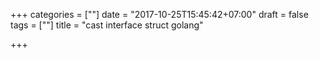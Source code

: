 +++
categories = [""]
date = "2017-10-25T15:45:42+07:00"
draft = false
tags = [""]
title = "cast interface struct golang"

+++


